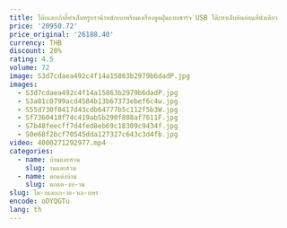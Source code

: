 ```yaml
---
title: โต๊ะและเก้าอี้ทําเล็บหรูหราน้ําหนักเบาพร้อมเครื่องดูดฝุ่นแบบชาร์จ USB โต๊ะทําเล็บหินอ่อนที่นั่งเดียว
price: '20950.72'
price_original: '26188.40'
currency: THB
discount: 20%
rating: 4.5
volume: 72
image: S3d7cdaea492c4f14a15863b2979b6dadP.jpg
images:
  - S3d7cdaea492c4f14a15863b2979b6dadP.jpg
  - S3a81c0799acd4584b13b67373ebef6c4w.jpg
  - S55d730f0417d43cdb64777b5c112f5b3W.jpg
  - Sf7360418f74c419ab5b290f808af7611F.jpg
  - S7b48feecff7d4fed8eb69c18309c9434f.jpg
  - S0e68f2bcf70545dda127327c643c3d4fb.jpg
video: 4000271292977.mp4
categories:
  - name: บ้านและสวน
    slug: านและสวน
  - name: ตกแต่งบ้าน
    slug: ตกแต-งบ-าน
slug: โต-ะและเก-าอ-าเล-บหร
encode: oDYQGTu
lang: th
---
```

  
